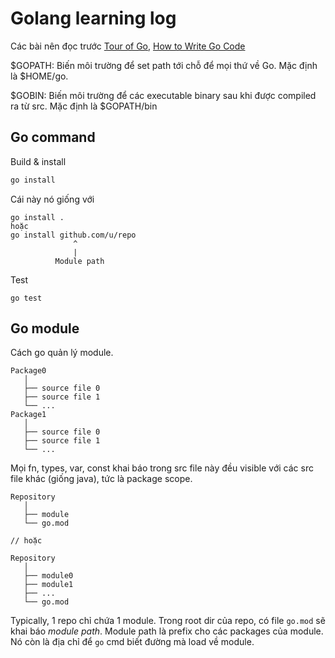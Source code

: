 # Golang learning log

Các bài nên đọc trước [Tour of Go][1], [How to Write Go Code][2]

$GOPATH: Biến môi trường để set path tới chỗ để mọi thứ về Go. Mặc định là $HOME/go.

$GOBIN: Biến môi trường để các executable binary sau khi được compiled ra từ src. Mặc định là $GOPATH/bin

## Go command

Build & install

```bash
go install
```

Cái này nó giống với

```
go install .
hoặc
go install github.com/u/repo
              ^
              |
          Module path
```

Test

```
go test
```

## Go module

Cách go quản lý module.

```
Package0
   │
   ├── source file 0
   ├── source file 1
   └── ...
Package1
   │
   ├── source file 0
   ├── source file 1
   └── ...
```

Mọi fn, types, var, const khai báo trong src file này đều visible với các src file khác (giống java), tức là package scope.

```
Repository
   │
   ├── module
   └── go.mod

// hoặc

Repository
   │
   ├── module0
   ├── module1
   ├── ...
   └── go.mod
```

Typically, 1 repo chỉ chứa 1 module. Trong root dir của repo, có file `go.mod` sẽ khai báo _module path_. Module path là prefix cho các packages của module. Nó còn là địa chỉ để `go` cmd biết đường mà load về module.

[1]: https://tour.golang.org/
[2]: https://golang.org/doc/code.html
